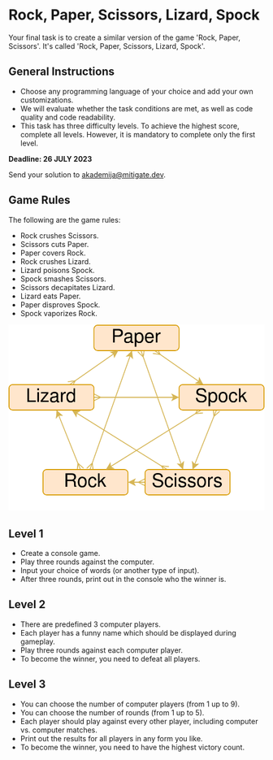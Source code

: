# Rock, Paper, Scissors, Lizard, Spock

Your final task is to create a similar version of the game 'Rock, Paper, Scissors'. It's called 'Rock, Paper, Scissors, Lizard, Spock'.

## General Instructions

- Choose any programming language of your choice and add your own customizations.
- We will evaluate whether the task conditions are met, as well as code quality and code readability.
- This task has three difficulty levels. To achieve the highest score, complete all levels. However, it is mandatory to complete only the first level.

**Deadline: 26 JULY 2023**

Send your solution to akademija@mitigate.dev.

## Game Rules

The following are the game rules:

- Rock crushes Scissors.
- Scissors cuts Paper.
- Paper covers Rock.
- Rock crushes Lizard.
- Lizard poisons Spock.
- Spock smashes Scissors.
- Scissors decapitates Lizard.
- Lizard eats Paper.
- Paper disproves Spock.
- Spock vaporizes Rock.

![Game Rules Graphic](relations.png)

## Level 1

- Create a console game.
- Play three rounds against the computer.
- Input your choice of words (or another type of input).
- After three rounds, print out in the console who the winner is.

## Level 2

- There are predefined 3 computer players.
- Each player has a funny name which should be displayed during gameplay.
- Play three rounds against each computer player.
- To become the winner, you need to defeat all players.

## Level 3

- You can choose the number of computer players (from 1 up to 9).
- You can choose the number of rounds (from 1 up to 5).
- Each player should play against every other player, including computer vs. computer matches.
- Print out the results for all players in any form you like.
- To become the winner, you need to have the highest victory count.
